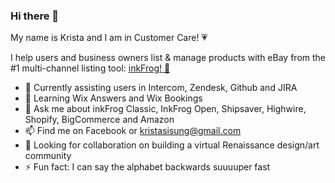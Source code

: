 ### Hi there 👋

My name is Krista and I am in Customer Care! &#128151;<br> 

I help users and business owners list & manage products with eBay from the #1 multi-channel listing tool: <a href="https://www.inkfrog.com">inkFrog! &#128056;</a>

- 🔭 Currently assisting users in Intercom, Zendesk, Github and JIRA
- 🌱 Learning Wix Answers and Wix Bookings
- 💬 Ask me about inkFrog Classic, InkFrog Open, Shipsaver, Highwire, Shopify, BigCommerce and Amazon
- 📫 Find me on Facebook or kristasisung@gmail.com
- 🤔 Looking for collaboration on building a virtual Renaissance design/art community
- ⚡ Fun fact: I can say the alphabet backwards suuuuper fast 

<!--
**Ksisung/ksisung** is a ✨ _special_ ✨ repository because its `README.md` (this file) appears on your GitHub profile.

Here are some ideas to get you started:

- 🔭 I’m currently assisting users in Intercom and Zendesk
- 🌱 I’m currently learning about Wix Answers and Wix Bookings
- 🤔 I’m looking for advice on the best avenue to learn coding, recommended schools, etc.
- 💬 Ask me about inkFrog Classic, inkFrog Open and Highwire.com
- 📫 How to reach me: <a href="https://www.facebook.com/kristasisung">Facebook</a>, <a href="https://www.instagram.com/kristasisung">Instagram</a>, or Github
- ⚡ Fun fact: I can say the alphabet backwards really fast.
-->
